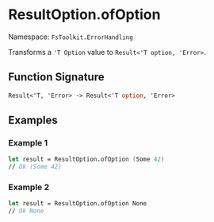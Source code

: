 # ResultOption.ofOption

Namespace: `FsToolkit.ErrorHandling`

Transforms a `'T Option` value to `Result<'T option, 'Error>`.

## Function Signature

```fsharp
Result<'T, 'Error> -> Result<'T option, 'Error>
```

## Examples

### Example 1

```fsharp
let result = ResultOption.ofOption (Some 42)
// Ok (Some 42)
```

### Example 2

```fsharp
let result = ResultOption.ofOption None
// Ok None
```

